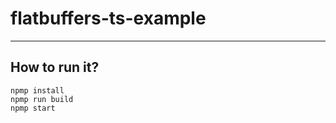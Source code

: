 # flatbuffers-ts-example

---
## How to run it?
```shell
npmp install
npmp run build
npmp start
```
